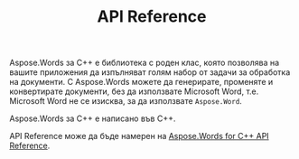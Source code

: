 ﻿---
title: API Reference
second_title: Aspose.Words за C++
articleTitle: API Reference
linktitle: API Reference
type: docs
weight: 30
description: "Научете обяснение и примери за Aspose.Words за C++ класове и методи за генериране, конвертиране, модифициране, рендериране и отпечатване на документи, без да използвате Microsoft Word."
url: /bg/cpp/api-reference/
timestamp: 2024-01-30-16-22-34
---

Aspose.Words за C++ е библиотека с роден клас, която позволява на вашите приложения да изпълняват голям набор от задачи за обработка на документи. С Aspose.Words можете да генерирате, променяте и конвертирате документи, без да използвате Microsoft Word, т.е. Microsoft Word не се изисква, за да използвате `Aspose.Word`.

Aspose.Words за C++ е написано във C++.

API Reference може да бъде намерен на [Aspose.Words for C++ API Reference](https://reference.aspose.com/words/cpp/).

